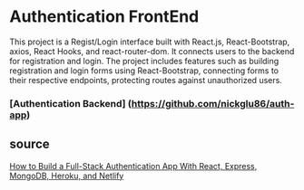 # Authentication FrontEnd

This project is a Regist/Login interface built with React.js, React-Bootstrap, axios, React Hooks, and react-router-dom. It connects users to the backend for registration and login. 
The project includes features such as building registration and login forms using React-Bootstrap, connecting forms to their respective endpoints, protecting routes against unauthorized users.

### [Authentication Backend] (https://github.com/nickglu86/auth-app)

## source
[How to Build a Full-Stack Authentication App With React, Express, MongoDB, Heroku, and Netlify](https://www.freecodecamp.org/news/how-to-build-a-fullstack-authentication-system-with-react-express-mongodb-heroku-and-netlify/)
